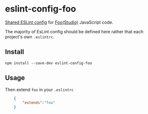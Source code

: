 # eslint-config-foo

[Shared ESLint config](http://eslint.org/docs/developer-guide/shareable-configs) for [Foo(Studio)](https://github.com/foostudio) JavaScript code.

The majority of EsLint config should be defined here rather that each project's own `.eslintrc`. 

## Install

```bs
npm install --save-dev eslint-config-foo
```

## Usage

Then extend `foo` in your `.eslintrc`

```json
	{
		"extends":"foo"
	}
```

